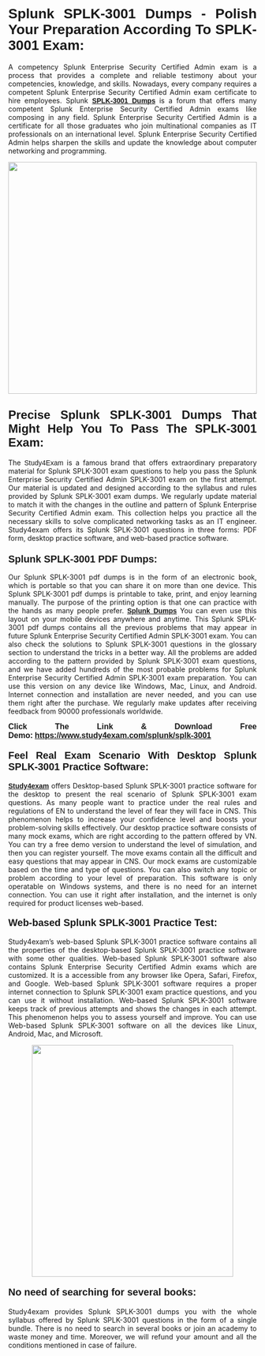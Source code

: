 <h1 style="text-align: justify;"><strong><span style="font-family:Lucida Sans Unicode,Lucida Grande,sans-serif;">Splunk SPLK-3001 Dumps - Polish Your Preparation According To SPLK-3001 Exam:</span></strong></h1>

<p style="text-align: justify;">A competency Splunk Enterprise Security Certified Admin exam is a process that provides a complete and reliable testimony about your competencies, knowledge, and skills. Nowadays, every company requires a competent Splunk Enterprise Security Certified Admin exam certificate to hire employees. Splunk <a href="https://www.study4exam.com/splunk/splk-3001-valid-dumps"><span style="font-family:Verdana,Geneva,sans-serif;"><strong>SPLK-3001 Dumps</strong></span></a> is a forum that offers many competent Splunk Enterprise Security Certified Admin exams like composing in any field. Splunk Enterprise Security Certified Admin is a certificate for all those graduates who join multinational companies as IT professionals on an international level. Splunk Enterprise Security Certified Admin helps sharpen the skills and update the knowledge about computer networking and programming.</p>

<p style="text-align: justify;"><a href="https://www.study4exam.com/splunk/splk-3001"><img alt="" src="https://www.thequestionanswers.com/wp-content/uploads/2022/06/S4E-Cert-Exams-Questions-Banner.webp" style="width: 100%; height: 470px;" /></a></p>

<h2 style="text-align: justify;"><span style="font-family:Lucida Sans Unicode,Lucida Grande,sans-serif;"><strong><span style="font-size:24px;">Precise Splunk SPLK-3001 Dumps That Might Help You To Pass The SPLK-3001 Exam:</span></strong></span></h2>

<p style="text-align: justify;">The <span style="font-family:Lucida Sans Unicode,Lucida Grande,sans-serif;">Study4Exam</span> is a famous brand that offers extraordinary preparatory material for Splunk SPLK-3001 exam questions to help you pass the Splunk Enterprise Security Certified Admin SPLK-3001 exam on the first attempt. Our material is updated and designed according to the syllabus and rules provided by Splunk SPLK-3001 exam dumps. We regularly update material to match it with the changes in the outline and pattern of Splunk Enterprise Security Certified Admin exam. This collection helps you practice all the necessary skills to solve complicated networking tasks as an IT engineer. Study4exam offers its Splunk SPLK-3001 questions in three forms: PDF form, desktop practice software, and web-based practice software. </p>

<h3 style="text-align: justify;"><strong><span style="font-size:20px;"><span style="font-family:Lucida Sans Unicode,Lucida Grande,sans-serif;">Splunk SPLK-3001 PDF Dumps:</span></span></strong></h3>

<p style="text-align: justify;">Our Splunk SPLK-3001 pdf dumps is in the form of an electronic book, which is portable so that you can share it on more than one device. This Splunk SPLK-3001 pdf dumps is printable to take, print, and enjoy learning manually. The purpose of the printing option is that one can practice with the hands as many people prefer. <a href="https://www.study4exam.com/splunk-exams"><span style="font-family:Lucida Sans Unicode,Lucida Grande,sans-serif;"><strong>Splunk Dumps</strong></span></a> You can even use this layout on your mobile devices anywhere and anytime. This Splunk SPLK-3001 pdf dumps contains all the previous problems that may appear in future Splunk Enterprise Security Certified Admin SPLK-3001 exam. You can also check the solutions to Splunk SPLK-3001 questions in the glossary section to understand the tricks in a better way. All the problems are added according to the pattern provided by Splunk SPLK-3001 exam questions, and we have added hundreds of the most probable problems for Splunk Enterprise Security Certified Admin SPLK-3001 exam preparation. You can use this version on any device like Windows, Mac, Linux, and Android. Internet connection and installation are never needed, and you can use them right after the purchase. We regularly make updates after receiving feedback from 90000 professionals worldwide.</p>

<p style="text-align: justify;"><span style="font-family:Lucida Sans Unicode,Lucida Grande,sans-serif;"><strong><span style="font-size:16px;">Click The Link & Download Free Demo:</span></strong></span> <strong><span style="font-family:Lucida Sans Unicode,Lucida Grande,sans-serif;"><span style="font-size:16px;"><a href="https://www.study4exam.com/splunk/splk-3001">https://www.study4exam.com/splunk/splk-3001</a></span></span></strong></p>

<h4 style="text-align: justify;"><strong><span style="font-family:Lucida Sans Unicode,Lucida Grande,sans-serif;"><span style="font-size:20px;">Feel Real Exam Scenario With Desktop Splunk SPLK-3001 Practice Software:</span></span></strong></h4>

<p style="text-align: justify;"><a href="https://www.study4exam.com/"><span style="font-family:Verdana,Geneva,sans-serif;"><strong>Study4exam</strong></span></a> offers Desktop-based Splunk SPLK-3001 practice software for the desktop to present the real scenario of Splunk SPLK-3001 exam questions. As many people want to practice under the real rules and regulations of EN to understand the level of fear they will face in CNS. This phenomenon helps to increase your confidence level and boosts your problem-solving skills effectively. Our desktop practice software consists of many mock exams, which are right according to the pattern offered by VN. You can try a free demo version to understand the level of simulation, and then you can register yourself. The move exams contain all the difficult and easy questions that may appear in CNS. Our mock exams are customizable based on the time and type of questions. You can also switch any topic or problem according to your level of preparation. This software is only operatable on Windows systems, and there is no need for an internet connection. You can use it right after installation, and the internet is only required for product licenses web-based. </p>

<h4 style="text-align: justify;"><span style="font-family:Lucida Sans Unicode,Lucida Grande,sans-serif;"><strong><span style="font-size:20px;">Web-based Splunk SPLK-3001 Practice Test:</span></strong></span></h4>

<p style="text-align: justify;">Study4exam’s web-based Splunk SPLK-3001 practice software contains all the properties of the desktop-based Splunk SPLK-3001 practice software with some other qualities. Web-based Splunk SPLK-3001 software also contains Splunk Enterprise Security Certified Admin exams which are customized. It is a accessible from any browser like Opera, Safari, Firefox, and Google. Web-based Splunk SPLK-3001 software requires a proper internet connection to Splunk SPLK-3001 exam practice questions, and you can use it without installation. Web-based Splunk SPLK-3001 software keeps track of previous attempts and shows the changes in each attempt. This phenomenon helps you to assess yourself and improve. You can use Web-based Splunk SPLK-3001 software on all the devices like Linux, Android, Mac, and Microsoft.</p>

<p style="text-align: center;"><a href="https://www.study4exam.com/splunk/splk-3001"><img alt="" src="https://www.thequestionanswers.com/wp-content/uploads/2022/06/S4E-Cert-Exams-Questions-Discount-Banner.webp" style="width: 90%; height: 470px;" /></a></p>

<h4 style="text-align: justify;"><span style="font-family:Lucida Sans Unicode,Lucida Grande,sans-serif;"><strong><span style="font-size:20px;">No need of searching for several books:</span></strong></span></h4>

<p style="text-align: justify;">Study4exam provides Splunk SPLK-3001 dumps you with the whole syllabus offered by Splunk SPLK-3001 questions in the form of a single bundle. There is no need to search in several books or join an academy to waste money and time. Moreover, we will refund your amount and all the conditions mentioned in case of failure.</p>
